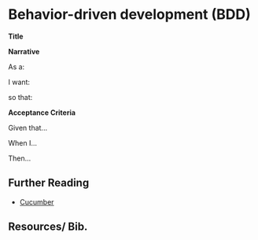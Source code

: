 # Behavior-driven development (BDD)

**Title**


**Narrative**

As a:

I want:

so that:

**Acceptance Criteria**

Given that...

When I...

Then...


## Further Reading

- [Cucumber](../Tools/Cucumber.md)

## Resources/ Bib.
